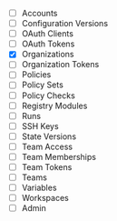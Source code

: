 - [ ] Accounts
- [ ] Configuration Versions
- [ ] OAuth Clients
- [ ] OAuth Tokens
- [x] Organizations
- [ ] Organization Tokens
- [ ] Policies
- [ ] Policy Sets
- [ ] Policy Checks
- [ ] Registry Modules
- [ ] Runs
- [ ] SSH Keys
- [ ] State Versions
- [ ] Team Access
- [ ] Team Memberships
- [ ] Team Tokens
- [ ] Teams
- [ ] Variables
- [ ] Workspaces
- [ ] Admin